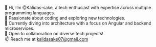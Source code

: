 👋 Hi, I’m @Kalidas-sake, a tech enthusiast with expertise across multiple programming languages.  
👀 Passionate about coding and exploring new technologies.  
🌱 Currently diving into architecture with a focus on Angular and backend microservices.  
💞️ Open to collaboration on diverse tech projects!  
📫 Reach me at [kalidasake07@gmail.com](mailto:kalidasake07@gmail.com)  


<!---
Kalidas-sake/Kalidas-sake is a ✨ special ✨ repository because its `README.md` (this file) appears on your GitHub profile.
You can click the Preview link to take a look at your changes.
--->
